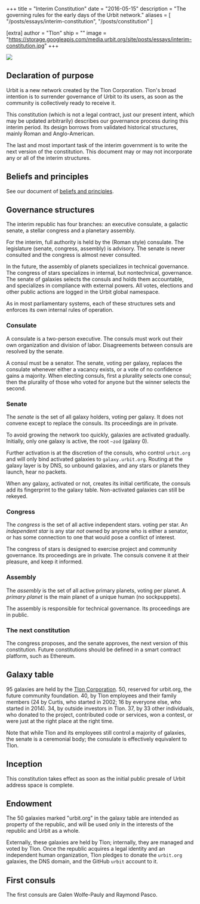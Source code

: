 +++
title = "Interim Constitution"
date = "2016-05-15"
description = "The governing rules for the early days of the Urbit network."
aliases = [ "/posts/essays/interim-constitution", "/posts/constitution" ]

[extra]
author = "Tlon"
ship = ""
image = "https://storage.googleapis.com/media.urbit.org/site/posts/essays/interim-constitution.jpg"
+++

![](https://storage.googleapis.com/media.urbit.org/site/posts/essays/interim-constitution.jpg)

## Declaration of purpose

Urbit is a new network created by the Tlon Corporation. Tlon's
broad intention is to surrender governance of Urbit to its users,
as soon as the community is collectively ready to receive it.

This constitution (which is not a legal contract, just our present
intent, which may be updated arbitrarily) describes our governance
process during this interim period. Its design borrows from validated
historical structures, mainly Roman and Anglo-American.

The last and most important task of the interim government is to
write the next version of the constitution. This document may or
may not incorporate any or all of the interim structures.

## Beliefs and principles

See our document of [beliefs and principles](/blog/beliefs-and-principles).

## Governance structures

The interim republic has four branches: an executive consulate, a
galactic senate, a stellar congress and a planetary assembly.

For the interim, full authority is held by the (Roman style)
consulate. The legislature (senate, congress, assembly) is
advisory. The senate is never consulted and the congress is
almost never consulted.

In the future, the assembly of planets specializes in technical
governance. The congress of stars specializes in internal, but
nontechnical, governance. The senate of galaxies selects the
consuls and holds them accountable, and specializes in compliance
with external powers. All votes, elections and other public
actions are logged in the Urbit global namespace.

As in most parliamentary systems, each of these structures sets
and enforces its own internal rules of operation.

### Consulate

A consulate is a two-person executive. The consuls must work out
their own organization and division of labor. Disagreements
between consuls are resolved by the senate.

A consul must be a senator. The senate, voting per galaxy,
replaces the consulate whenever either a vacancy exists, or a
vote of no confidence gains a majority. When electing consuls,
first a plurality selects one consul; then the plurality of those
who voted for anyone but the winner selects the second.

### Senate

The _senate_ is the set of all galaxy holders, voting per galaxy.
It does not convene except to replace the consuls. Its
proceedings are in private.

To avoid growing the network too quickly, galaxies are activated
gradually. Initially, only one galaxy is active, the root `~zod`
(galaxy 0).

Further activation is at the discretion of the consuls, who
control `urbit.org` and will only bind activated galaxies to
`galaxy.urbit.org`. Routing at the galaxy layer is by DNS, so
unbound galaxies, and any stars or planets they launch, hear no
packets.

When any galaxy, activated or not, creates its initial
certificate, the consuls add its fingerprint to the galaxy table.
Non-activated galaxies can still be rekeyed.

### Congress

The _congress_ is the set of all active independent stars.
voting per star. An _independent star_ is any star _not_ owned
by anyone who is either a senator, or has some connection to one
that would pose a conflict of interest.

The congress of stars is designed to exercise project and
community governance. Its proceedings are in private. The
consuls convene it at their pleasure, and keep it informed.

### Assembly

The _assembly_ is the set of all active primary planets, voting
per planet. A _primary planet_ is the main planet of a unique
human (no sockpuppets).

The assembly is responsible for technical governance. Its
proceedings are in public.

### The next constitution

The congress proposes, and the senate approves, the next version
of this constitution. Future constitutions should be defined in
a smart contract platform, such as Ethereum.

## Galaxy table

95 galaxies are held by the [Tlon Corporation](https://tlon.io/). 50,
reserved for urbit.org, the future community foundation. 40, by
Tlon employees and their family members (24 by Curtis, who
started in 2002; 16 by everyone else, who started in 2014). 34,
by outside investors in Tlon. 37, by 33 other individuals, who
donated to the project, contributed code or services, won a
contest, or were just at the right place at the right time.

Note that while Tlon and its employees still control a majority
of galaxies, the senate is a ceremonial body; the consulate is
effectively equivalent to Tlon.

## Inception

This constitution takes effect as soon as the initial public
presale of Urbit address space is complete.

## Endowment

The 50 galaxies marked "urbit.org" in the galaxy table are
intended as property of the republic, and will be used only in
the interests of the republic and Urbit as a whole.

Externally, these galaxies are held by Tlon; internally, they are
managed and voted by Tlon. Once the republic acquires a legal
identity and an independent human organization, Tlon pledges to
donate the `urbit.org` galaxies, the DNS domain, and the GitHub
`urbit` account to it.

## First consuls

The first consuls are Galen Wolfe-Pauly and Raymond Pasco.
